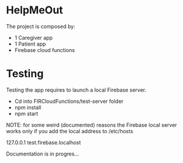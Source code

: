 # HelpMeOut

The project is composed by:

- 1 Caregiver app
- 1 Patient app
- Firebase cloud functions

# Testing
Testing the app requires to launch a local Firebase server.
- Cd into FIRCloudFunctions/test-server folder
- npm install
- npm start

NOTE: for some weird (documented) reasons the Firebase local server works only if you add the local address to /etc/hosts

127.0.0.1 test.firebase.localhost

Documentation is in progres...
